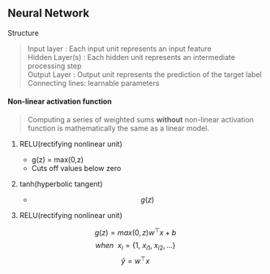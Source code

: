 ## Neural Network

Structure
> Input layer : Each input unit represents an input feature  
> Hidden Layer(s) : Each hidden unit represents an intermediate processing step  
> Output Layer : Output unit represents the prediction of the target label  
> Connecting lines: learnable parameters  

#### Non-linear activation function

> Computing a series of weighted sums **without** non-linear activation function is mathematically the same as a linear model.  

1. RELU(rectifying nonlinear unit)
    - g(z) = max(0,z)
    - Cuts off values below zero
2. tanh(hyperbolic tangent)
    - $$ g(z) $$

1. RELU(rectifying nonlinear unit)

$$ g(z) = max(0,z)w^\top x + b $$
$$ when \ \ x_i = \{ 1,\ x_{i1},\ x_{i2},... \} $$
$$ \hat{y} = w^\top x $$